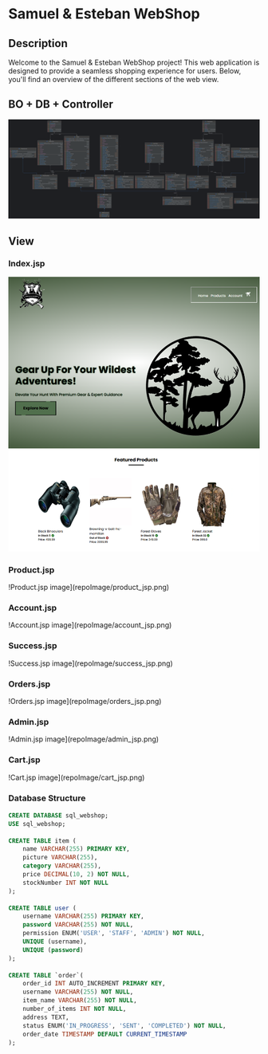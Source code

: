# Samuel & Esteban WebShop

## Description
Welcome to the Samuel & Esteban WebShop project! This web application is designed to provide a seamless shopping experience for users. Below, you'll find an overview of the different sections of the web view.

## BO + DB + Controller
![UML Visual for our BO and DB files in out java project](repoImage/java.png)

## View
### Index.jsp
![Index.jsp image](repoImage/index_jsp.png)

### Product.jsp
!Product.jsp image](repoImage/product_jsp.png)

### Account.jsp
!Account.jsp image](repoImage/account_jsp.png)

### Success.jsp
!Success.jsp image](repoImage/success_jsp.png)

### Orders.jsp
!Orders.jsp image](repoImage/orders_jsp.png)

### Admin.jsp
!Admin.jsp image](repoImage/admin_jsp.png)

### Cart.jsp
!Cart.jsp image](repoImage/cart_jsp.png)

### Database Structure
```sql
CREATE DATABASE sql_webshop;
USE sql_webshop;

CREATE TABLE item (
    name VARCHAR(255) PRIMARY KEY,
    picture VARCHAR(255),
    category VARCHAR(255),
    price DECIMAL(10, 2) NOT NULL,
    stockNumber INT NOT NULL
);

CREATE TABLE user (
    username VARCHAR(255) PRIMARY KEY,
    password VARCHAR(255) NOT NULL,
    permission ENUM('USER', 'STAFF', 'ADMIN') NOT NULL,
    UNIQUE (username),
    UNIQUE (password)
);

CREATE TABLE `order`(
    order_id INT AUTO_INCREMENT PRIMARY KEY,
    username VARCHAR(255) NOT NULL,
    item_name VARCHAR(255) NOT NULL,
    number_of_items INT NOT NULL,
    address TEXT,
    status ENUM('IN_PROGRESS', 'SENT', 'COMPLETED') NOT NULL,
    order_date TIMESTAMP DEFAULT CURRENT_TIMESTAMP
);
